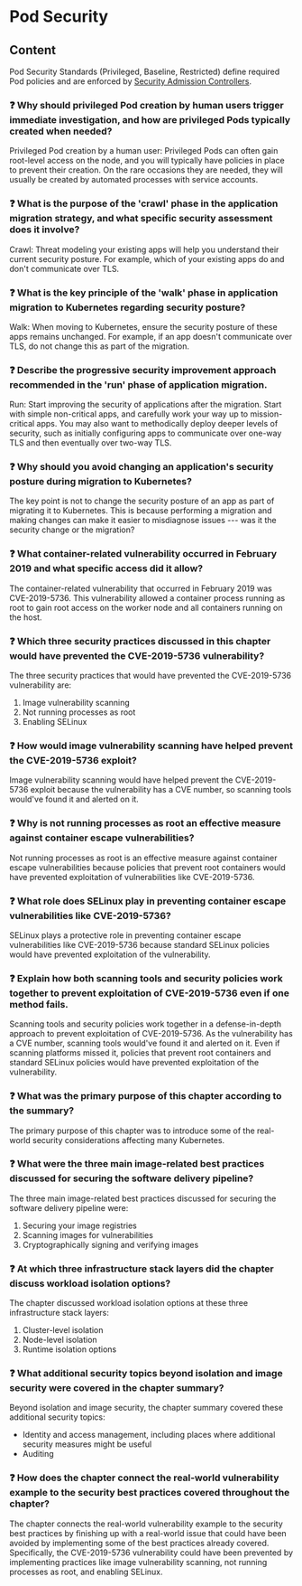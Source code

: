 # Pod Security

## Content

Pod Security Standards (Privileged, Baseline, Restricted) define required Pod policies and are enforced by [Security Admission Controllers](SecurityAdmissionControllers.md).

### ❓ Why should privileged Pod creation by human users trigger immediate investigation, and how are privileged Pods typically created when needed?
Privileged Pod creation by a human user: Privileged Pods can often gain root-level access on the node, and you will typically have policies in place to prevent their creation. On the rare occasions they are needed, they will usually be created by automated processes with service accounts.

### ❓ What is the purpose of the 'crawl' phase in the application migration strategy, and what specific security assessment does it involve?
Crawl: Threat modeling your existing apps will help you understand their current security posture. For example, which of your existing apps do and don't communicate over TLS.

### ❓ What is the key principle of the 'walk' phase in application migration to Kubernetes regarding security posture?
Walk: When moving to Kubernetes, ensure the security posture of these apps remains unchanged. For example, if an app doesn't communicate over TLS, do not change this as part of the migration.

### ❓ Describe the progressive security improvement approach recommended in the 'run' phase of application migration.
Run: Start improving the security of applications after the migration. Start with simple non-critical apps, and carefully work your way up to mission-critical apps. You may also want to methodically deploy deeper levels of security, such as initially configuring apps to communicate over one-way TLS and then eventually over two-way TLS.

### ❓ Why should you avoid changing an application's security posture during migration to Kubernetes?
The key point is not to change the security posture of an app as part of migrating it to Kubernetes. This is because performing a migration and making changes can make it easier to misdiagnose issues --- was it the security change or the migration?

### ❓ What container-related vulnerability occurred in February 2019 and what specific access did it allow?
The container-related vulnerability that occurred in February 2019 was CVE-2019-5736. This vulnerability allowed a container process running as root to gain root access on the worker node and all containers running on the host.

### ❓ Which three security practices discussed in this chapter would have prevented the CVE-2019-5736 vulnerability?
The three security practices that would have prevented the CVE-2019-5736 vulnerability are:

1. Image vulnerability scanning
2. Not running processes as root
3. Enabling SELinux

### ❓ How would image vulnerability scanning have helped prevent the CVE-2019-5736 exploit?
Image vulnerability scanning would have helped prevent the CVE-2019-5736 exploit because the vulnerability has a CVE number, so scanning tools would've found it and alerted on it.

### ❓ Why is not running processes as root an effective measure against container escape vulnerabilities?
Not running processes as root is an effective measure against container escape vulnerabilities because policies that prevent root containers would have prevented exploitation of vulnerabilities like CVE-2019-5736.

### ❓ What role does SELinux play in preventing container escape vulnerabilities like CVE-2019-5736?
SELinux plays a protective role in preventing container escape vulnerabilities like CVE-2019-5736 because standard SELinux policies would have prevented exploitation of the vulnerability.

### ❓ Explain how both scanning tools and security policies work together to prevent exploitation of CVE-2019-5736 even if one method fails.
Scanning tools and security policies work together in a defense-in-depth approach to prevent exploitation of CVE-2019-5736. As the vulnerability has a CVE number, scanning tools would've found it and alerted on it. Even if scanning platforms missed it, policies that prevent root containers and standard SELinux policies would have prevented exploitation of the vulnerability.

### ❓ What was the primary purpose of this chapter according to the summary?
The primary purpose of this chapter was to introduce some of the real-world security considerations affecting many Kubernetes.

### ❓ What were the three main image-related best practices discussed for securing the software delivery pipeline?
The three main image-related best practices discussed for securing the software delivery pipeline were:

1. Securing your image registries
2. Scanning images for vulnerabilities
3. Cryptographically signing and verifying images

### ❓ At which three infrastructure stack layers did the chapter discuss workload isolation options?
The chapter discussed workload isolation options at these three infrastructure stack layers:

1. Cluster-level isolation
2. Node-level isolation
3. Runtime isolation options

### ❓ What additional security topics beyond isolation and image security were covered in the chapter summary?
Beyond isolation and image security, the chapter summary covered these additional security topics:

- Identity and access management, including places where additional security measures might be useful
- Auditing

### ❓ How does the chapter connect the real-world vulnerability example to the security best practices covered throughout the chapter?
The chapter connects the real-world vulnerability example to the security best practices by finishing up with a real-world issue that could have been avoided by implementing some of the best practices already covered. Specifically, the CVE-2019-5736 vulnerability could have been prevented by implementing practices like image vulnerability scanning, not running processes as root, and enabling SELinux.

